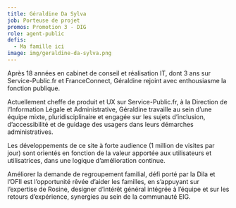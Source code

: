 ```yaml
---
title: Géraldine Da Sylva
job: Porteuse de projet
promos: Promotion 3 - DIG
role: agent-public
defis:
  - Ma famille ici
image: img/geraldine-da-sylva.png
---
```

Après 18 années en cabinet de conseil et réalisation IT, dont 3 ans sur Service-Public.fr et FranceConnect, Géraldine rejoint avec enthousiasme la fonction publique.

Actuellement cheffe de produit et UX sur Service-Public.fr, à la Direction de l’Information Légale et Administrative, Géraldine travaille au sein d’une équipe mixte, pluridisciplinaire et engagée sur les sujets d’inclusion, d’accessibilité et de guidage des usagers dans leurs démarches administratives.

Les développements de ce site à forte audience (1 million de visites par jour) sont orientés en fonction de la valeur apportée aux utilisateurs et utilisatrices, dans une logique d’amélioration continue.

Améliorer la demande de regroupement familial, défi porté par la Dila et l’OFII est l’opportunité rêvée d’aider les familles, en s’appuyant sur l’expertise de Rosine, designer d’intérêt général intégrée à l’équipe et sur les retours d’expérience, synergies au sein de la communauté EIG.